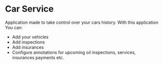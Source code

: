 # Car Service

Application made to take control over your cars history.
With this application You can:  

- Add your vehicles  
- Add inspections  
- Add insurances  
- Configure annotations for upcoming oil inspections, services, insurances payments etc.  
